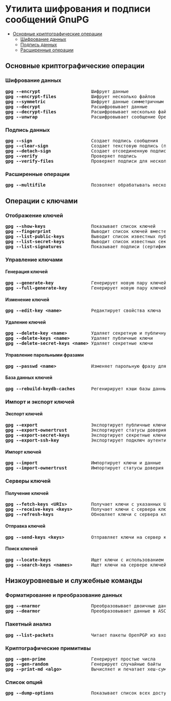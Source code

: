 # Утилита шифрования и подписи сообщений GnuPG
   * [Основные криптографические операции](#основные-криптографические-операции)
      * [Шифрование данных](#шифрование-данных)
      * [Подпись данных](#подпись-данных)
      * [Расширенные операции](#расширенные-операции)
## Основные криптографические операции
### Шифрование данных
<pre>
<b>gpg --encrypt</b>                   Шифрует данные
<b>gpg --encrypt-files</b>             Шифрует несколько файлов
<b>gpg --symmetric</b>                 Шифрует данные симметричным шифром
<b>gpg --decrypt</b>                   Расшифровывает данные
<b>gpg --decrypt-files</b>             Расшифровывает несколько файлов
<b>gpg --unwrap</b>                    Расшифровывает сообщение OpenPGP
</pre>
### Подпись данных
<pre>
<b>gpg --sign</b>                      Создает подпись сообщения
<b>gpg --clear-sign</b>                Создает текстовую подпись (подпись внутри текста)
<b>gpg --detach-sign</b>               Создает отсоединенную подпись сообщения
<b>gpg --verify</b>                    Проверяет подпись
<b>gpg --verify-files</b>              Проверяет подписи для нескольких файлов
</pre>
### Расширенные операции
<pre>
<b>gpg --multifile</b>                 Позволяет обрабатывать несколько файлов одной командой
</pre>
## Операции с ключами
### Отображение ключей
<pre>
<b>gpg --show-keys</b>                 Показывает список ключей
<b>gpg --fingerprint</b>               Выводит список ключей вместе с их отпечатками
<b>gpg --list-public-keys</b>          Выводит список известных публичных ключей
<b>gpg --list-secret-keys</b>          Выводит список известных секретных ключей
<b>gpg --list-signatures</b>           Показывает подписи (сертификаты) на указанных ключах или подписи из входных данных
</pre>
### Управление ключами
#### Генерация ключей
<pre>
<b>gpg --generate-key</b>              Генерирует новую пару ключей
<b>gpg --full-generate-key</b>         Генерирует новую пару ключей с дополнительными опциями (экспертный режим)
</pre>
#### Изменение ключей
<pre>
<b>gpg --edit-key &lt;name&gt;</b>           Редактирует свойства ключа
</pre>
#### Удаление ключей
<pre>
<b>gpg --delete-key &lt;name&gt;</b>         Удаляет секретную и публичную части ключа
<b>gpg --delete-keys &lt;name&gt;</b>        Удаляет публичные ключи
<b>gpg --delete-secret-keys &lt;name&gt;</b> Удаляет секретные ключи
</pre>
#### Управление парольными фразами
<pre>
<b>gpg --passwd &lt;name&gt;</b>             Изменяет парольную фразу для секретного ключа
</pre>
#### База данных ключей
<pre>
<b>gpg --rebuild-keydb-caches</b>      Регенирирует кэши базы данных ключей
</pre>
### Импорт и экспорт ключей
#### Экспорт ключей
<pre>
<b>gpg --export</b>                    Экспортирует публичные ключи
<b>gpg --export-ownertrust</b>         Экспортирует статусы доверия владельца
<b>gpg --export-secret-keys</b>        Экспортирует секретные ключи
<b>gpg --export-ssh-key</b>            Экспортирует подключ аутентификации в формате публичного ключа SSH
</pre>
#### Импорт ключей
<pre>
<b>gpg --import</b>                    Импортирует ключи и данные
<b>gpg --import-ownertrust</b>         Импортирует статусы доверия владельца
</pre>
### Серверы ключей
#### Получение ключей
<pre>
<b>gpg --fetch-keys &lt;URIs&gt;</b>         Получает ключи с указанных URI (например, HTTP, FTP, LDAP)
<b>gpg --receive-keys &lt;keys&gt;</b>       Получает ключи с сервера ключей
<b>gpg --refresh-keys</b>              Обновляет ключи с сервера ключей (подписи, UID и т.д.)
</pre>
#### Отправка ключей
<pre>
<b>gpg --send-keys &lt;keys&gt;</b>          Отправляет ключи на сервер ключей
</pre>
#### Поиск ключей
<pre>
<b>gpg --locate-keys</b>               Ищет ключи с использованием внешних механизмов (например, WKD, LDAP на основе UID)
<b>gpg --search-keys &lt;names&gt;</b>       Ищет ключи на сервере ключей
</pre>
## Низкоуровневые и служебные команды
### Форматирование и преобразование данных
<pre>
<b>gpg --enarmor</b>                   Преобразовывает двоичные данные в формат ASCII
<b>gpg --dearmor</b>                   Преобразовывает данные в ASCII формате обратно в двоичный формат
</pre>
### Пакетный анализ
<pre>
<b>gpg --list-packets</b>              Читает пакеты OpenPGP из входных данных и отображает их структуру
</pre>
### Криптографические примитивы
<pre>
<b>gpg --gen-prime</b>                 Генерирует простые числа
<b>gpg --gen-random</b>                Генерирует случайные байты
<b>gpg --print-md &lt;algo&gt;</b>           Вычисляет и печатает хеш-сумму входных данных с использованием указанного алгоритма
</pre>
### Список опций
<pre>
<b>gpg --dump-options</b>              Показывает список всех доступных опций и команд
</pre>
